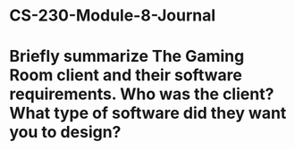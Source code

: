 # CS-230-Module-8-Journal

# Briefly summarize The Gaming Room client and their software requirements. Who was the client? What type of software did they want you to design?
